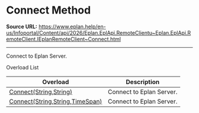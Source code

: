 # Connect Method

**Source URL:** https://www.eplan.help/en-us/Infoportal/Content/api/2026/Eplan.EplApi.RemoteClientu~Eplan.EplApi.RemoteClient.IEplanRemoteClient~Connect.html

---

Connect to Eplan Server.

Overload List

| Overload | Description |
| --- | --- |
| [Connect(String,String)](Eplan.EplApi.RemoteClientu~Eplan.EplApi.RemoteClient.IEplanRemoteClient~Connect(String,String).html) | Connect to Eplan Server. |
| [Connect(String,String,TimeSpan)](Eplan.EplApi.RemoteClientu~Eplan.EplApi.RemoteClient.IEplanRemoteClient~Connect(String,String,TimeSpan).html) | Connect to Eplan Server. |

